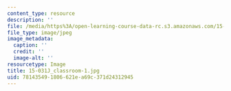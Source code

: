 ```yaml
---
content_type: resource
description: ''
file: /media/https%3A/open-learning-course-data-rc.s3.amazonaws.com/15-031j-energy-decisions-markets-and-policies-spring-2012/781435491806621ea69c371d24312945_15-031J_classroom-1.jpg
file_type: image/jpeg
image_metadata:
  caption: ''
  credit: ''
  image-alt: ''
resourcetype: Image
title: 15-031J_classroom-1.jpg
uid: 78143549-1806-621e-a69c-371d24312945
---
```

